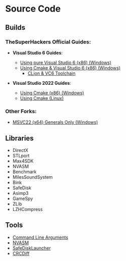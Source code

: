 <!-- markdownlint-disable -->
# Source Code

## Builds

### **TheSuperHackers Official Guides**:
- **Visual Studio 6 Guides**:
  - [Using pure Visual Studio 6 (x86) (Windows)](Builds/build_with_ea_msvc6.md)
  - [Using Cmake & Visual Studio 6 (x86) (Windows)](Builds/build_with_msvc6.md)
    - [CLion & VC6 Toolchain](Builds/build_with_clion_vc6_toolchain.md)

- **Visual Studio 2022 Guides**:
  - [Using Cmake (x86) (Windows)](Builds/build_with_msvc22.md)
  - [Using Cmake (Linux)](Builds/build_with_msvc22_linux.md)

### **Other Forks**:
  - [MSVC22 (x64) Generals Only (Windows)](Builds/build_with_msvc22_x64_generals_only.md)

## Libraries

- DirectX
- STLport
- Max4SDK
- NVASM
- Benchmark
- MilesSoundSystem
- Bink
- SafeDisk
- Asimp3
- GameSpy
- ZLib
- LZHCompress

## Tools

- [Command Line Arguments](Tools/switchers_arguments.md)
- [NVASM](Tools/NVASM)
- [SafeDiskLauncher](Tools/SafeDiskLauncher)
- [CRCDiff](Tools/CRCDiff)
<!-- markdownlint-restore -->
